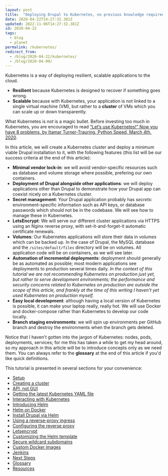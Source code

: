 ```yaml
---
layout: post
title:  "Deploying Drupal to Kubernetes, no previous knowledge required"
date: 2020-04-22T14:27:32.381Z
updated: 2022-11-06T14:27:32.381Z
id: 2020-04-22
tags:
  - blog
  - planet
permalink: /kubernetes/
redirect_from:
  - /blog/2020-04-22/kubernetes/
  - /blog/2020-04-09/
---
```

Kubernetes is a way of deploying resilient, scalable applications to the cloud.

* **Resilient** because Kubernetes is designed to recover if something goes wrong.
* **Scalable** because with Kubernetes, your application is not linked to a single virtual machine (VM), but rather to a **cluster** of VMs which you can scale up or down transparently.

What Kubernetes is _not_ is a magic bullet. Before investing too much in Kubernetes, you are encouraged to read [“Let’s use Kubernetes!” Now you have 8 problems, by Itamar Turner-Trauring, Python Speed, March 4th, 2020](https://pythonspeed.com/articles/dont-need-kubernetes/).

In this article, we will create a Kubernetes cluster and deploy a minimum viable Drupal installation to it, with the following features (this list will be our success criteria at the end of this article):

* **Minimal vendor lock-in**: we will avoid vendor-specific resources such as database and volume storage where possible, prefering our own containers.
* **Deployment of Drupal alongside other applications**: we will deploy applications other than Drupal to demonstrate how your Drupal app can coexist nicely on a Kubernetes cluster.
* **Secret management**: Your Drupal application probably has _secrets_: environment-specific information such as API keys, or database passwords which should not be in the codebase. We will see how to manage these in Kubernetes.
* **LetsEncrypt**: We will serve our different cluster applications via HTTPS using an Nginx reverse proxy, with set-it-and-forget-it automatic certificate renewals.
* **Volumes**: Our Kubernetes applications will store their data in _volumes_ which can be backed up. In the case of Drupal, the MySQL database and the `/sites/default/files` directory will be on volumes. All application code will be on containers, as we will see later.
* **Automation of incremental deployments**: deployment should generally be as automated as possible; most modern applications see deployments to production several times daily. _In the context of this tutorial we are not recommending Kubernetes on production just yet, but rather to serve development environments; the performance and security concerns related to Kubernetes on production are outside the scope of this article, and frankly at the time of this writing I haven't yet used Kubernetes on production myself._
* **Easy local development**: although having a local version of Kubernetes is possible, it can make your laptop really, really hot. We will use Docker and docker-compose rather than Kubernetes to develop our code locally.
* **Branch staging environments**: we will spin up environments per GitHub branch and destroy the environments when the branch gets deleted.

Notice that I haven't gotten into the jargon of Kubernetes: nodes, pods, deployments, services; for me this has taken a while to get my head around, so my approach in this article will be to introduce concepts only as we need them. You can always refer to the **glossary** at the end of this article if you'd like quick definitions.

This tutorial is presented in several sections for your convenience:

* [Setup](/kubernetes/01-setup)
* [Creating a cluster](/kubernetes/02-create-cluster)
* [API, not GUI](/kubernetes/03-api-not-gui)
* [Getting the latest Kubernetes YAML file](/kubernetes/04-latest-yaml)
* [Interacting with Kubernetes](/kubernetes/05-interacting)
* [Introducing Helm](/kubernetes/06-helm)
* [Helm on Docker](/kubernetes/07-helm-on-docker)
* [Install Drupal via Helm](/kubernetes/08-drupal-helm)
* [Using a reverse-proxy ingress](/kubernetes/09-ingress)
* [Configuring the reverse proxy](/kubernetes/10-configure-reverse-proxy)
* [Letsencrypt](/kubernetes/11-letsencrypt)
* [Customizing the Helm template](/kubernetes/12-customize-helm-template)
* [Secure wildcard subdomains](/kubernetes/13-secure-wildcard-subdomains)
* [Custom Docker images](/kubernetes/14-custom-docker-images)
* [Jenkins](/kubernetes/15-jenkins)
* [Next Steps](/kubernetes/16-next-steps)
* [Glossary](/kubernetes/glossary)
* [Resources](/kubernetes/resources)

